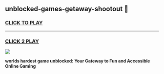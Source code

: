 
## unblocked-games-getaway-shootout 👋
<h3>
<a href="https://premium.freeplayer.one?title=unblocked-games-getaway-shootout&ref=14F">CLICK TO PLAY</a></h3>
<hr>

<h3>
<a href="https://premium.freeplayer.one?title=unblocked-games-getaway-shootout&ref=14F">CLICK 2 PLAY</a>
  
</h3>

<a href="https://premium.freeplayer.one?title=unblocked-games-getaway-shootout&ref=12F/"><img src="https://clearcache.store/games.png"></a>


**worlds hardest game unblocked: Your Gateway to Fun and Accessible Online Gaming**
